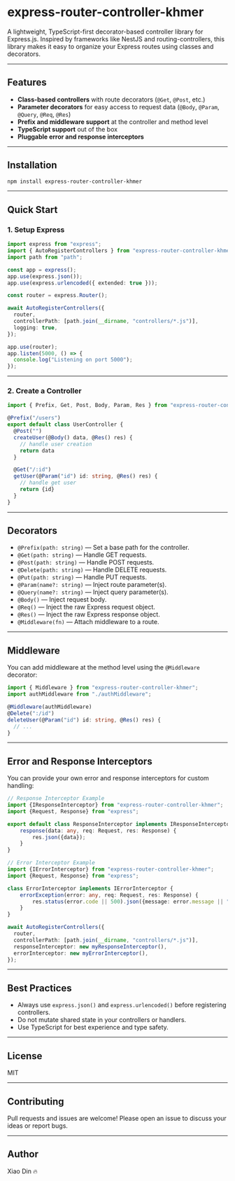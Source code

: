 # express-router-controller-khmer

A lightweight, TypeScript-first decorator-based controller library for Express.js. Inspired by frameworks like NestJS and routing-controllers, this library makes it easy to organize your Express routes using classes and decorators.

---

## Features

- **Class-based controllers** with route decorators (`@Get`, `@Post`, etc.)
- **Parameter decorators** for easy access to request data (`@Body`, `@Param`, `@Query`, `@Req`, `@Res`)
- **Prefix and middleware support** at the controller and method level
- **TypeScript support** out of the box
- **Pluggable error and response interceptors**

---

## Installation

```bash
npm install express-router-controller-khmer
```

---

## Quick Start

### 1. Setup Express

```ts
import express from "express";
import { AutoRegisterControllers } from "express-router-controller-khmer";
import path from "path";

const app = express();
app.use(express.json());
app.use(express.urlencoded({ extended: true }));

const router = express.Router();

await AutoRegisterControllers({
  router,
  controllerPath: [path.join(__dirname, "controllers/*.js")],
  logging: true,
});

app.use(router);
app.listen(5000, () => {
  console.log("Listening on port 5000");
});
```

---

### 2. Create a Controller

```ts
import { Prefix, Get, Post, Body, Param, Res } from "express-router-controller-khmer";

@Prefix("/users")
export default class UserController {
  @Post("")
  createUser(@Body() data, @Res() res) {
    // handle user creation
    return data
  }

  @Get("/:id")
  getUser(@Param("id") id: string, @Res() res) {
    // handle get user
    return {id}
  }
}
```

---

## Decorators

- `@Prefix(path: string)` — Set a base path for the controller.
- `@Get(path: string)` — Handle GET requests.
- `@Post(path: string)` — Handle POST requests.
- `@Delete(path: string)` — Handle DELETE requests.
- `@Put(path: string)` — Handle PUT requests.
- `@Param(name?: string)` — Inject route parameter(s).
- `@Query(name?: string)` — Inject query parameter(s).
- `@Body()` — Inject request body.
- `@Req()` — Inject the raw Express request object.
- `@Res()` — Inject the raw Express response object.
- `@Middleware(fn)` — Attach middleware to a route.

---

## Middleware

You can add middleware at the method level using the `@Middleware` decorator:

```ts
import { Middleware } from "express-router-controller-khmer";
import authMiddleware from "./authMiddleware";

@Middleware(authMiddleware)
@Delete(":/id")
deleteUser(@Param("id") id: string, @Res() res) {
  // ...
}
```

---

## Error and Response Interceptors

You can provide your own error and response interceptors for custom handling:

```ts
// Response Interceptor Example
import {IResponseInterceptor} from "express-router-controller-khmer";
import {Request, Response} from "express";

export default class ResponseInterceptor implements IResponseInterceptor {
    response(data: any, req: Request, res: Response) {
        res.json({data});
    }
}
```
```ts
// Error Interceptor Example
import {IErrorInterceptor} from "express-router-controller-khmer";
import {Request, Response} from "express";

class ErrorInterceptor implements IErrorInterceptor {
    errorException(error: any, req: Request, res: Response) {
        res.status(error.code || 500).json({message: error.message || "internal error"});
    }
}
```

```ts
await AutoRegisterControllers({
  router,
  controllerPath: [path.join(__dirname, "controllers/*.js")],
  responseInterceptor: new myResponseInterceptor(),
  errorInterceptor: new myErrorInterceptor(),
});
```

---

## Best Practices

- Always use `express.json()` and `express.urlencoded()` before registering controllers.
- Do not mutate shared state in your controllers or handlers.
- Use TypeScript for best experience and type safety.

---

## License

MIT

---

## Contributing

Pull requests and issues are welcome! Please open an issue to discuss your ideas or report bugs.

---

## Author

Xiao Din 🔥
